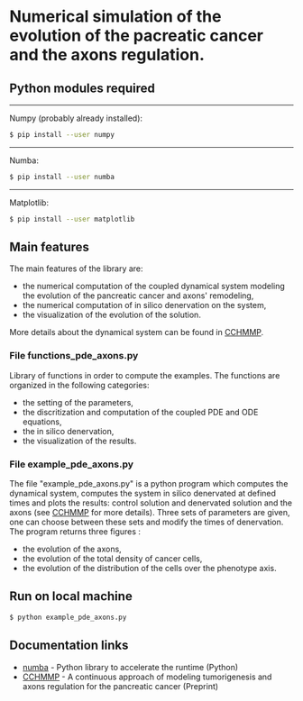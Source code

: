 # Numerical simulation of the evolution of the pacreatic cancer and the axons regulation.

## Python modules required
---
Numpy (probably already installed):
```sh
$ pip install --user numpy
```
---
Numba:
```sh
$ pip install --user numba
```
---
Matplotlib:
```sh
$ pip install --user matplotlib
```
## Main features

The main features of the library are:
* the numerical computation of the coupled dynamical system modeling the evolution of the pancreatic cancer and axons' remodeling,
*  the numerical computation of in silico denervation on the system,
* the visualization of the evolution of the solution.

More details about the dynamical system can be found in [CCHMMP](https://hal.archives-ouvertes.fr/hal-02263522).

### File functions_pde_axons.py

Library of functions in order to compute the examples. The functions are organized in the following categories:
* the setting of the parameters,
* the discritization and computation of the coupled PDE and ODE equations,
* the in silico denervation,
* the visualization of the results.

### File example_pde_axons.py

The file "example_pde_axons.py" is a python program which computes the dynamical system, computes the system in silico denervated at defined times and plots the results: control solution and denervated solution and the axons (see [CCHMMP](https://hal.archives-ouvertes.fr/hal-02263522) for more details).
Three sets of parameters are given, one can choose between these sets and modify the times of denervation. The program returns three figures :
* the evolution of the axons,
* the evolution of the total density of cancer cells,
* the evolution of the distribution of the cells over the phenotype axis.




## Run on local machine 
```sh
$ python example_pde_axons.py
```

## Documentation links

* [numba](https://numba.pydata.org/) - Python library to accelerate the runtime (Python)
* [CCHMMP](https://hal.archives-ouvertes.fr/hal-02263522) - A continuous approach of modeling tumorigenesis and
axons regulation for the pancreatic cancer (Preprint)
